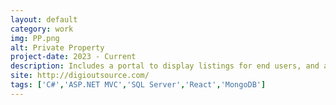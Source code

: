 ```yaml
---
layout: default
category: work
img: PP.png
alt: Private Property
project-date: 2023 - Current
description: Includes a portal to display listings for end users, and a backend admin system for agents to manage listings.
site: http://digioutsource.com/
tags: ['C#','ASP.NET MVC','SQL Server','React','MongoDB']
---
```

